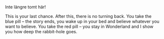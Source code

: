 Inte längre tomt här!

This is your last chance. After this, there is no turning back. You take the blue pill – the story ends, you wake up in your bed and believe whatever you want to believe. You take the red pill – you stay in Wonderland and I show you how deep the rabbit-hole goes.